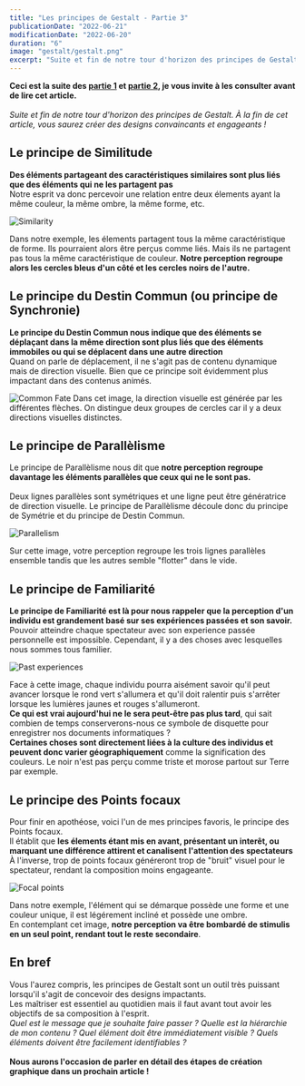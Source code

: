 ```yaml
---
title: "Les principes de Gestalt - Partie 3"
publicationDate: "2022-06-21"
modificationDate: "2022-06-20"
duration: "6"
image: "gestalt/gestalt.png"
excerpt: "Suite et fin de notre tour d'horizon des principes de Gestalt. À la fin de cet article, vous saurez créer des designs convaincants et engageants !"
---
```

**Ceci est la suite des [partie 1](/blog/les-principes-de-gestalt-partie-1-3) et [partie 2](/blog/les-principes-de-gestalt-partie-2-3), je vous invite à les consulter avant de lire cet article.**<br/>
<br/>
*Suite et fin de notre tour d'horizon des principes de Gestalt. À la fin de cet article, vous saurez créer des designs convaincants et engageants !*

## Le principe de Similitude
**Des éléments partageant des caractéristiques similaires sont plus liés que des éléments qui ne les partagent pas**<br/>
Notre esprit va donc percevoir une relation entre deux élements ayant la même couleur, la même ombre, la même forme, etc. 

![Similarity](/images/blog/gestalt/similarity.png)
<br/>

Dans notre exemple, les élements partagent tous la même caractéristique de forme. Ils pourraient alors être perçus comme liés. Mais ils ne partagent pas tous la même caractéristique de couleur. **Notre perception regroupe alors les cercles bleus d'un côté et les cercles noirs de l'autre.** 

## Le principe du Destin Commun (ou principe de Synchronie)
**Le principe du Destin Commun nous indique que des éléments se déplaçant dans la même direction sont plus liés que des éléments immobiles ou qui se déplacent dans une autre direction**<br/>
Quand on parle de déplacement, il ne s'agit pas de contenu dynamique mais de direction visuelle. Bien que ce principe soit évidemment plus impactant dans des contenus animés.
<br/>

![Common Fate](/images/blog/gestalt/common-fate.png)
Dans cet image, la direction visuelle est générée par les différentes flèches. On distingue deux groupes de cercles car il y a deux directions visuelles distinctes.

## Le principe de Parallèlisme
Le principe de Parallèlisme nous dit que **notre perception regroupe davantage les éléments parallèles que ceux qui ne le sont pas.**<br/>
<br/>
Deux lignes parallèles sont symétriques et une ligne peut être génératrice de direction visuelle. Le principe de Parallèlisme découle donc du principe de Symétrie et du principe de Destin Commun.<br/>


![Parallelism](/images/blog/gestalt/parallelism.png)
<br/>

Sur cette image, votre perception regroupe les trois lignes parallèles ensemble tandis que les autres semble "flotter" dans le vide.

## Le principe de Familiarité
**Le principe de Familiarité est là pour nous rappeler que la perception d'un individu est grandement basé sur ses expériences passées et son savoir.**<br/>
Pouvoir atteindre chaque spectateur avec son experience passée personnelle est impossible. Cependant, il y a des choses avec lesquelles nous sommes tous familier.

![Past experiences](/images/blog/gestalt/past-experience.png)

Face à cette image, chaque individu pourra aisément savoir qu'il peut avancer lorsque le rond vert s'allumera et qu'il doit ralentir puis s'arrêter lorsque les lumières jaunes et rouges s'allumeront.<br/>
**Ce qui est vrai aujourd'hui ne le sera peut-être pas plus tard**, qui sait combien de temps conserverons-nous ce symbole de disquette pour enregistrer nos documents informatiques ?<br/>
**Certaines choses sont directement liées à la culture des individus et peuvent donc varier géographiquement** comme la signification des couleurs. Le noir n'est pas perçu comme triste et morose partout sur Terre par exemple.<br/>

## Le principe des Points focaux
Pour finir en apothéose, voici l'un de mes principes favoris, le principe des Points focaux.<br/>
Il établit que **les élements étant mis en avant, présentant un interêt, ou marquant une différence attirent et canalisent l'attention des spectateurs**
À l'inverse, trop de points focaux généreront trop de "bruit" visuel pour le spectateur, rendant la composition moins engageante.

![Focal points](/images/blog/gestalt/focal-points.png)
<br/>

Dans notre exemple, l'élément qui se démarque possède une forme et une couleur unique, il est légérement incliné et possède une ombre.<br/>
En contemplant cet image, **notre perception va être bombardé de stimulis en un seul point, rendant tout le reste secondaire**.<br/>

## En bref
Vous l'aurez compris, les principes de Gestalt sont un outil très puissant lorsqu'il s'agit de concevoir des designs impactants.<br/>
Les maîtriser est essentiel au quotidien mais il faut avant tout avoir les objectifs de sa composition à l'esprit.<br/>
*Quel est le message que je souhaite faire passer ? Quelle est la hiérarchie de mon contenu ? Quel élément doit être immédiatement visible ? Quels éléments doivent être facilement identifiables ?*<br/>
<br/>
**Nous aurons l'occasion de parler en détail des étapes de création graphique dans un prochain article !**